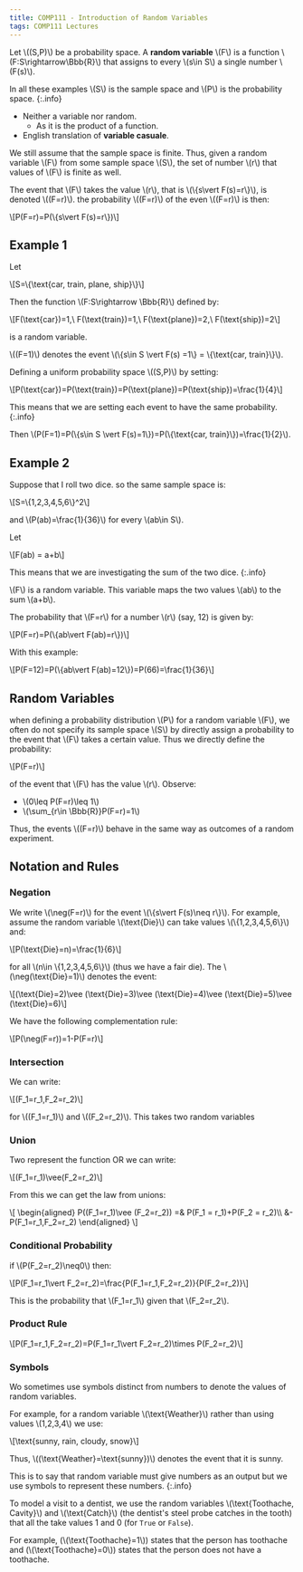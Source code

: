 ```yaml
---
title: COMP111 - Introduction of Random Variables
tags: COMP111 Lectures
---
```

Let &#92;((S,P)&#92;) be a probability space. A **random variable** &#92;(F&#92;) is a function &#92;(F:S\rightarrow\Bbb{R}&#92;) that assigns to every &#92;(s\in S&#92;) a single number &#92;(F(s)&#92;). 

In all these examples &#92;(S&#92;) is the sample space and &#92;(P&#92;) is the probability space.
{:.info}

* Neither a variable nor random.
	* As it is the product of a function.
* English translation of **variable casuale**.

We still assume that the sample space is finite. Thus, given a random variable &#92;(F&#92;) from some sample space &#92;(S&#92;), the set of number &#92;(r&#92;) that values of &#92;(F&#92;) is finite as well.

The event that &#92;(F&#92;) takes the value &#92;(r&#92;), that is &#92;(&#92;{s\vert F(s)=r&#92;}&#92;), is denoted &#92;((F=r)&#92;). the probability &#92;((F=r)&#92;) of the even &#92;((F=r)&#92;) is then:

&#92;[P(F=r)=P(&#92;{s\vert F(s)=r&#92;})&#92;]

## Example 1
Let

&#92;[S=&#92;{\text{car, train, plane, ship}&#92;}&#92;]

Then the function &#92;(F:S\rightarrow \Bbb{R}&#92;) defined by:

&#92;[F(\text{car})=1,\ F(\text{train})=1,\ F(\text{plane})=2,\ F(\text{ship})=2&#92;]

is a random variable.

&#92;((F=1)&#92;) denotes the event &#92;(&#92;{s\in S \vert F(s) =1&#92;} = &#92;{\text{car, train}&#92;}&#92;).

Defining a uniform probability space &#92;((S,P)&#92;) by setting:

&#92;[P(\text{car})=P(\text{train})=P(\text{plane})=P(\text{ship})=\frac{1}{4}&#92;]

This means that we are setting each event to have the same probability.
{:.info}

Then &#92;(P(F=1)=P(&#92;{s\in S \vert F(s)=1&#92;})=P(&#92;{\text{car, train}&#92;})=\frac{1}{2}&#92;).

## Example 2
Suppose that I roll two dice. so the same sample space is:

&#92;[S=&#92;{1,2,3,4,5,6&#92;}^2&#92;]

and &#92;(P(ab)=\frac{1}{36}&#92;) for every &#92;(ab\in S&#92;).

Let 

&#92;[F(ab) = a+b&#92;]

This means that we are investigating the sum of the two dice.
{:.info}

&#92;(F&#92;) is a random variable. This variable maps the two values &#92;(ab&#92;) to the sum &#92;(a+b&#92;). 

The probability that &#92;(F=r&#92;) for a number &#92;(r&#92;) (say, 12) is given by:

&#92;[P(F=r)=P(&#92;{ab\vert F(ab)=r&#92;})&#92;]

With this example:

 &#92;[P(F=12)=P(&#92;{ab\vert F(ab)=12&#92;})=P(66)=\frac{1}{36}&#92;]
 
## Random Variables
when defining a probability distribution &#92;(P&#92;) for a random variable &#92;(F&#92;), we often do not specify its sample space &#92;(S&#92;) by directly assign a probability to the event that &#92;(F&#92;) takes a certain value. Thus we directly define the probability:

&#92;[P(F=r)&#92;]

of the event that &#92;(F&#92;) has the value &#92;(r&#92;). Observe:

* &#92;(0\leq P(F=r)\leq 1&#92;)
* &#92;(\sum_{r\in \Bbb{R}}P(F=r)=1&#92;)

Thus, the events &#92;((F=r)&#92;) behave in the same way as outcomes of a random experiment.

## Notation and Rules
### Negation
We write &#92;(\neg(F=r)&#92;) for the event &#92;(&#92;{s\vert F(s)\neq r&#92;}&#92;). For example, assume the random variable &#92;(\text{Die}&#92;) can take values &#92;(&#92;{1,2,3,4,5,6&#92;}&#92;) and:

&#92;[P(\text{Die}=n)=\frac{1}{6}&#92;]

for all &#92;(n\in &#92;{1,2,3,4,5,6&#92;}&#92;) (thus we have a fair die). The &#92;(\neg(\text{Die}=1)&#92;) denotes the event:

&#92;[(\text{Die}=2)\vee (\text{Die}=3)\vee (\text{Die}=4)\vee (\text{Die}=5)\vee (\text{Die}=6)&#92;]

We have the following complementation rule:

&#92;[P(\neg(F=r))=1-P(F=r)&#92;]

### Intersection
We can write:

&#92;[(F_1=r_1,F_2=r_2)&#92;]

for &#92;((F_1=r_1)&#92;) and &#92;((F_2=r_2)&#92;). This takes two random variables

### Union
Two represent the function OR we can write:

&#92;[(F_1=r_1)\vee(F_2=r_2)&#92;]

From this we can get the law from unions:

&#92;[
\begin{aligned}
P((F_1=r_1)\vee (F_2=r_2)) =& P(F_1 = r_1)+P(F_2 = r_2)&#92;&#92;
&-P(F_1=r_1,F_2=r_2)
\end{aligned}
&#92;]

### Conditional Probability
if &#92;(P(F_2=r_2)\neq0&#92;) then:

&#92;[P(F_1=r_1\vert F_2=r_2)=\frac{P(F_1=r_1,F_2=r_2)}{P(F_2=r_2)}&#92;]

This is the probability that &#92;(F_1=r_1&#92;) given that &#92;(F_2=r_2&#92;).

### Product Rule
&#92;[P(F_1=r_1,F_2=r_2)=P(F_1=r_1\vert F_2=r_2)\times P(F_2=r_2)&#92;]

### Symbols
Wo sometimes use symbols distinct from numbers to denote the values of random variables.

For example, for a random variable &#92;(\text{Weather}&#92;) rather than using values &#92;(1,2,3,4&#92;) we use:

&#92;[\text{sunny, rain, cloudy, snow}&#92;]

Thus, &#92;((\text{Weather}=\text{sunny})&#92;) denotes the event that it is sunny.

This is to say that random variable must give numbers as an output but we use symbols to represent these numbers.
{:.info}

To model a visit  to a dentist, we use the random variables &#92;(\text{Toothache, Cavity}&#92;) and &#92;(\text{Catch}&#92;) (the dentist's steel probe catches in the tooth) that all the take values 1 and 0 (for `True` or `False`). 

For example, (&#92;(\text{Toothache}=1&#92;)) states that the person has toothache and (&#92;(\text{Toothache}=0&#92;)) states that the person does not have a toothache.
